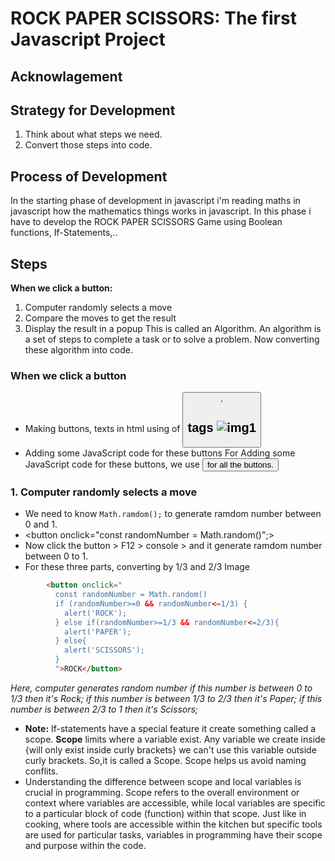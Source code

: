 # ROCK PAPER SCISSORS: The first Javascript Project

## Acknowlagement

## Strategy for Development

1. Think about what steps we need.
2. Convert those steps into code.

## Process of Development

In the starting phase of development in javascript i'm reading maths in javascript how the mathematics things works in javascript. In this phase i have to develop the ROCK PAPER SCISSORS Game using Boolean functions, If-Statements,..

## Steps

**When we click a button:**

1. Computer randomly selects a move
2. Compare the moves to get the result
3. Display the result in a popup
   This is called an Algorithm. An algorithm is a set of steps to complete a task or to solve a problem.
   Now converting these algorithm into code.

### When we click a button

- Making buttons, texts in html using of <button>, <H2> tags
  ![img1](image.png)
- Adding some JavaScript code for these buttons
  For Adding some JavaScript code for these buttons, we use <button onclick> for all the buttons.

### 1. Computer randomly selects a move

- We need to know `Math.ramdom();` to generate ramdom number between 0 and 1.
- <button onclick="const randomNumber = Math.random()";>
- Now click the button > F12 > console > and it generate ramdom number between 0 to 1.
- For these three parts, converting by 1/3 and 2/3
  Image

```HTML
        <button onclick="
          const randomNumber = Math.random()
          if (randomNumber>=0 && randomNumber<=1/3) {
            alert('ROCK');
          } else if(randomNumber>=1/3 && randomNumber<=2/3){
            alert('PAPER');
          } else{
            alert('SCISSORS');
          }
          ">ROCK</button>
```

_Here, computer generates random number if this number is between 0 to 1/3 then it's Rock; if this number is between 1/3 to 2/3 then it's Paper; if this number is between 2/3 to 1 then it's Scissors;_

- **Note:** If-statements have a special feature it create something called a scope.
  **Scope** limits where a variable exist.
  Any variable we create inside {will only exist inside curly brackets} we can't use this variable outside curly brackets. So,it is called a Scope.
  Scope helps us avoid naming conflits.
- Understanding the difference between scope and local variables is crucial in programming. Scope refers to the     overall environment or context where variables are accessible, while local variables are specific to a particular block of code (function) within that scope. Just like in cooking, where tools are accessible within the kitchen but specific tools are used for particular tasks, variables in programming have their scope and purpose within the code.
